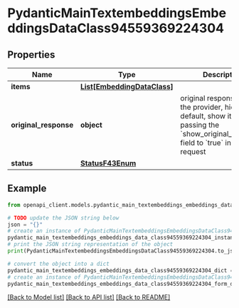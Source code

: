 # PydanticMainTextembeddingsEmbeddingsDataClass94559369224304


## Properties

Name | Type | Description | Notes
------------ | ------------- | ------------- | -------------
**items** | [**List[EmbeddingDataClass]**](EmbeddingDataClass.md) |  | [optional] 
**original_response** | **object** | original response sent by the provider, hidden by default, show it by passing the &#x60;show_original_response&#x60; field to &#x60;true&#x60; in your request | [optional] 
**status** | [**StatusF43Enum**](StatusF43Enum.md) |  | 

## Example

```python
from openapi_client.models.pydantic_main_textembeddings_embeddings_data_class94559369224304 import PydanticMainTextembeddingsEmbeddingsDataClass94559369224304

# TODO update the JSON string below
json = "{}"
# create an instance of PydanticMainTextembeddingsEmbeddingsDataClass94559369224304 from a JSON string
pydantic_main_textembeddings_embeddings_data_class94559369224304_instance = PydanticMainTextembeddingsEmbeddingsDataClass94559369224304.from_json(json)
# print the JSON string representation of the object
print(PydanticMainTextembeddingsEmbeddingsDataClass94559369224304.to_json())

# convert the object into a dict
pydantic_main_textembeddings_embeddings_data_class94559369224304_dict = pydantic_main_textembeddings_embeddings_data_class94559369224304_instance.to_dict()
# create an instance of PydanticMainTextembeddingsEmbeddingsDataClass94559369224304 from a dict
pydantic_main_textembeddings_embeddings_data_class94559369224304_form_dict = pydantic_main_textembeddings_embeddings_data_class94559369224304.from_dict(pydantic_main_textembeddings_embeddings_data_class94559369224304_dict)
```
[[Back to Model list]](../README.md#documentation-for-models) [[Back to API list]](../README.md#documentation-for-api-endpoints) [[Back to README]](../README.md)


